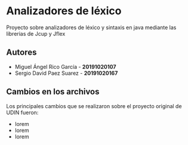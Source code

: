 # Analizadores de léxico

Proyecto sobre analizadores de léxico y sintaxis en java mediante las librerias de Jcup y Jflex

## Autores

- Miguel Ángel Rico García - **20191020107**
- Sergio David Paez Suarez - **20191020167**

## Cambios en los archivos

Los principales cambios que se realizaron sobre el proyecto original de UDIN fueron:

* lorem
* lorem
* lorem